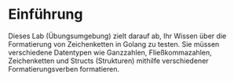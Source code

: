 # Einführung

Dieses Lab (Übungsumgebung) zielt darauf ab, Ihr Wissen über die Formatierung von Zeichenketten in Golang zu testen. Sie müssen verschiedene Datentypen wie Ganzzahlen, Fließkommazahlen, Zeichenketten und Structs (Strukturen) mithilfe verschiedener Formatierungsverben formatieren.
